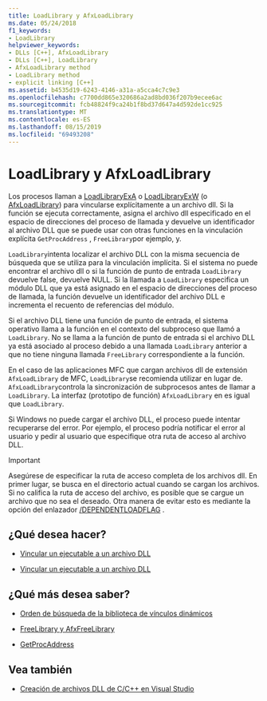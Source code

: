 ```yaml
---
title: LoadLibrary y AfxLoadLibrary
ms.date: 05/24/2018
f1_keywords:
- LoadLibrary
helpviewer_keywords:
- DLLs [C++], AfxLoadLibrary
- DLLs [C++], LoadLibrary
- AfxLoadLibrary method
- LoadLibrary method
- explicit linking [C++]
ms.assetid: b4535d19-6243-4146-a31a-a5cca4c7c9e3
ms.openlocfilehash: c7700dd865e320686a2ad8bd036f207b9ecee6ac
ms.sourcegitcommit: fcb48824f9ca24b1f8bd37d647a4d592de1cc925
ms.translationtype: MT
ms.contentlocale: es-ES
ms.lasthandoff: 08/15/2019
ms.locfileid: "69493208"
---
```

# <a name="loadlibrary-and-afxloadlibrary"></a>LoadLibrary y AfxLoadLibrary

Los procesos llaman a [LoadLibraryExA](/windows/win32/api/libloaderapi/nf-libloaderapi-loadlibraryexa) o [LoadLibraryExW](/windows/win32/api/libloaderapi/nf-libloaderapi-loadlibraryexw) (o [AfxLoadLibrary](../mfc/reference/application-information-and-management.md#afxloadlibrary)) para vincularse explícitamente a un archivo dll. Si la función se ejecuta correctamente, asigna el archivo dll especificado en el espacio de direcciones del proceso de llamada y devuelve un identificador al archivo DLL que se puede usar con otras funciones en la vinculación explícita `GetProcAddress` , `FreeLibrary`por ejemplo, y.

`LoadLibrary`intenta localizar el archivo DLL con la misma secuencia de búsqueda que se utiliza para la vinculación implícita. Si el sistema no puede encontrar el archivo dll o si la función de punto de entrada `LoadLibrary` devuelve false, devuelve NULL. Si la llamada a `LoadLibrary` especifica un módulo DLL que ya está asignado en el espacio de direcciones del proceso de llamada, la función devuelve un identificador del archivo DLL e incrementa el recuento de referencias del módulo.

Si el archivo DLL tiene una función de punto de entrada, el sistema operativo llama a la función en el contexto del subproceso que llamó a `LoadLibrary`. No se llama a la función de punto de entrada si el archivo DLL ya está asociado al proceso debido a una llamada `LoadLibrary` anterior a que no tiene ninguna llamada `FreeLibrary` correspondiente a la función.

En el caso de las aplicaciones MFC que cargan archivos dll de extensión `AfxLoadLibrary` de MFC, `LoadLibrary`se recomienda utilizar en lugar de. `AfxLoadLibrary`controla la sincronización de subprocesos antes de llamar a `LoadLibrary`. La interfaz (prototipo de función) `AfxLoadLibrary` en es igual que `LoadLibrary`.

Si Windows no puede cargar el archivo DLL, el proceso puede intentar recuperarse del error. Por ejemplo, el proceso podría notificar el error al usuario y pedir al usuario que especifique otra ruta de acceso al archivo DLL.

> [!IMPORTANT]
> Asegúrese de especificar la ruta de acceso completa de los archivos dll. En primer lugar, se busca en el directorio actual cuando se cargan los archivos. Si no califica la ruta de acceso del archivo, es posible que se cargue un archivo que no sea el deseado. Otra manera de evitar esto es mediante la opción del enlazador [/DEPENDENTLOADFLAG](reference/dependentloadflag.md) .

## <a name="what-do-you-want-to-do"></a>¿Qué desea hacer?

- [Vincular un ejecutable a un archivo DLL](linking-an-executable-to-a-dll.md#linking-implicitly)

- [Vincular un ejecutable a un archivo DLL](linking-an-executable-to-a-dll.md#determining-which-linking-method-to-use)

## <a name="what-do-you-want-to-know-more-about"></a>¿Qué más desea saber?

- [Orden de búsqueda de la biblioteca de vínculos dinámicos](/windows/win32/Dlls/dynamic-link-library-search-order)

- [FreeLibrary y AfxFreeLibrary](freelibrary-and-afxfreelibrary.md)

- [GetProcAddress](getprocaddress.md)

## <a name="see-also"></a>Vea también

- [Creación de archivos DLL de C/C++ en Visual Studio](dlls-in-visual-cpp.md)
